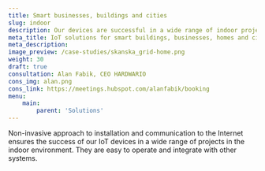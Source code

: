 ```yaml
---
title: Smart businesses, buildings and cities
slug: indoor
description: Our devices are successful in a wide range of indoor projects.
meta_title: IoT solutions for smart buildings, businesses, homes and cities
meta_description: 
image_preview: /case-studies/skanska_grid-home.png
weight: 30
draft: true
consultation: Alan Fabik, CEO HARDWARIO
cons_img: alan.png
cons_link: https://meetings.hubspot.com/alanfabik/booking
menu:
    main:
        parent: 'Solutions'
---
```


Non-invasive approach to installation and communication to the Internet ensures the success of our IoT devices in a wide range of projects in the indoor environment. They are easy to operate and integrate with other systems.